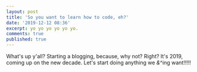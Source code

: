 ```yaml
---
layout: post
title: 'So you want to learn how to code, eh?'
date: '2019-12-12 08:36'
excerpt: yo yo yo yo yo yo.
comments: true
published: true
---
```


What's up y'all? Starting a blogging, because, why not? Right? It's 2019, coming up on the new decade. Let's start doing anything we *&*^ing want!!!!!
